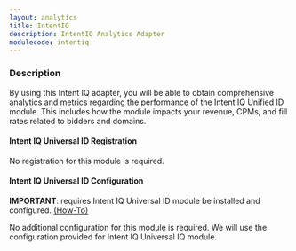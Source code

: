 ```yaml
---
layout: analytics
title: IntentIQ
description: IntentIQ Analytics Adapter
modulecode: intentiq
---
```


### Description

By using this Intent IQ adapter, you will be able to obtain comprehensive analytics and metrics regarding the performance of the Intent IQ Unified ID module. This includes how the module impacts your revenue, CPMs, and fill rates related to bidders and domains.

#### Intent IQ Universal ID Registration

No registration for this module is required.

#### Intent IQ Universal ID Configuration

<b>IMPORTANT</b>: requires Intent IQ Universal ID module be installed and configured. [(How-To)](https://docs.prebid.org/dev-docs/modules/userid-submodules/intentiq.html)

No additional configuration for this module is required. We will use the configuration provided for Intent IQ Universal IQ module.

